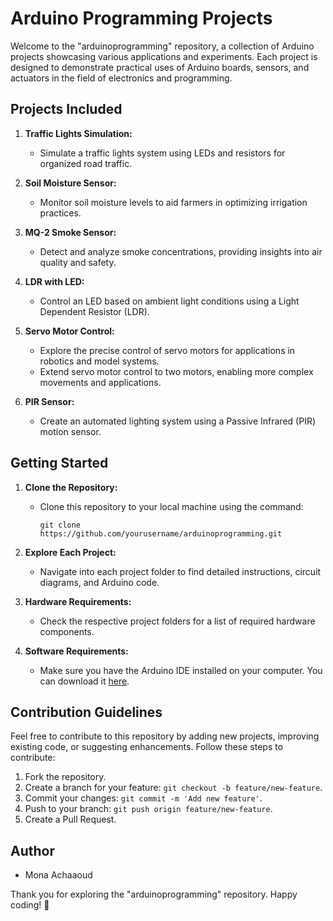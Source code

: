 # Arduino Programming Projects

Welcome to the "arduinoprogramming" repository, a collection of Arduino projects showcasing various applications and experiments. Each project is designed to demonstrate practical uses of Arduino boards, sensors, and actuators in the field of electronics and programming.

## Projects Included

1. **Traffic Lights Simulation:**
   - Simulate a traffic lights system using LEDs and resistors for organized road traffic.

2. **Soil Moisture Sensor:**
   - Monitor soil moisture levels to aid farmers in optimizing irrigation practices.

3. **MQ-2 Smoke Sensor:**
   - Detect and analyze smoke concentrations, providing insights into air quality and safety.

4. **LDR with LED:**
   - Control an LED based on ambient light conditions using a Light Dependent Resistor (LDR).

5. **Servo Motor Control:**
   - Explore the precise control of servo motors for applications in robotics and model systems.
   - Extend servo motor control to two motors, enabling more complex movements and applications.


6. **PIR Sensor:**
   - Create an automated lighting system using a Passive Infrared (PIR) motion sensor.

## Getting Started

1. **Clone the Repository:**
   - Clone this repository to your local machine using the command:
     ```
     git clone https://github.com/yourusername/arduinoprogramming.git
     ```

2. **Explore Each Project:**
   - Navigate into each project folder to find detailed instructions, circuit diagrams, and Arduino code.

3. **Hardware Requirements:**
   - Check the respective project folders for a list of required hardware components.

4. **Software Requirements:**
   - Make sure you have the Arduino IDE installed on your computer. You can download it [here](https://www.arduino.cc/en/software).

## Contribution Guidelines

Feel free to contribute to this repository by adding new projects, improving existing code, or suggesting enhancements. Follow these steps to contribute:

1. Fork the repository.
2. Create a branch for your feature: `git checkout -b feature/new-feature`.
3. Commit your changes: `git commit -m 'Add new feature'`.
4. Push to your branch: `git push origin feature/new-feature`.
5. Create a Pull Request.

## Author

- Mona Achaaoud
  
Thank you for exploring the "arduinoprogramming" repository. Happy coding! 🚀
